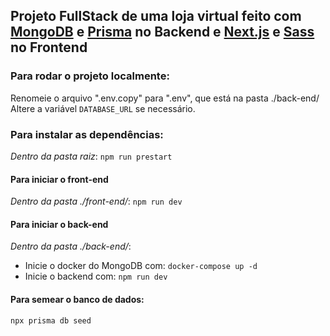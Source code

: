 ## Projeto FullStack de uma loja virtual feito com [MongoDB](https://www.mongodb.com/) e [Prisma](https://www.prisma.io/) no Backend e [Next.js](https://nextjs.org/) e [Sass](https://sass-lang.com/) no Frontend

### Para rodar o projeto localmente:
Renomeie o arquivo ".env.copy" para ".env", que está na pasta ./back-end/
Altere a variável `DATABASE_URL` se necessário.
### Para instalar as dependências:
_Dentro da pasta raiz_:
`npm run prestart`
#### Para iniciar o front-end
*Dentro da pasta ./front-end/*:
`npm run dev`
####  Para iniciar o back-end
*Dentro da pasta ./back-end/*:
* Inicie o docker do MongoDB com:
`docker-compose up -d`
* Inicie o backend com:
`npm run dev`

#### Para semear o banco de dados:
` npx prisma db seed `

